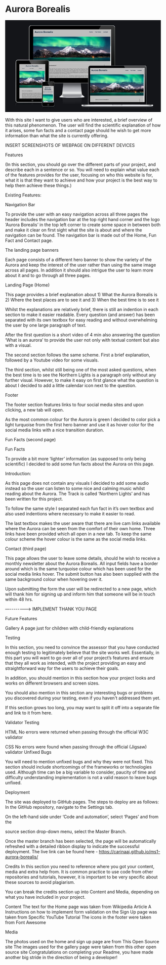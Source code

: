 # Aurora Borealis

![description](wireframes/am-i-responsive.jpg)

With this site I want to give users who are interested, a brief overview of this natural phenomenon. The user will find the scientific explanation of how it arises, some fun facts and a contact page should he wish to get more information than what the site is currently offering.

INSERT SCREENSHOTS OF WEBPAGE ON DIFFERENT DEVICES

Features

(In this section, you should go over the different parts of your project, and describe each in a sentence or so. You will need to explain what value each of the features provides for the user, focusing on who this website is for, what it is that they want to achieve and how your project is the best way to help them achieve these things.)

Existing Features:

Navigation Bar

To provide the user with an easy navigation across all three pages the header includes the navigation bar at the top right hand corner and the logo ‘Aurora Borealis’ in the top left corner to create some space in between both and make it clear on first sight what the site is about and where the navigation can be found. The navigation bar is made out of the Home, Fun Fact and Contact page. 


The landing page banners

Each page consists of a different hero banner to show the variety of the Aurora and keep the interest of the user rather than using the same image across all pages. In addition it should also intrigue the user to learn more about it and to go through all three pages. 


Landing Page (Home)

This page provides a brief explanation about 1) What the Aurora Borealis is 2) Where the best places are to see it and 3) When the best time is to see it

Whilst the explanations are relatively brief, there is still an indention in each section to make it easier readable. Every question (and answer) has been separated with its own textbox for easy reading and without overwhelming the user by one large paragraph of text. 

After the first question is a short video of 4 min also answering the question ‘What is an aurora’ to provide the user not only with textual content but also with a visual. 

The second section follows the same scheme. First a brief explanation, followed by a Youtube video for some visuals.

The third section, whilst still being one of the most asked questions, when the best time is to see the Northern Lights is a paragraph only without any further visual. However, to make it easy on first glance what the question is about I decided to add a little calendar icon next to the question.

Footer

The footer section features links to four social media sites and upon clicking, a new tab will open.

As the most common colour for the Aurora is green I decided to color pick a light turquoise from the first hero banner and use it as hover color for the social media links with a nice transition duration.

Fun Facts (second page)

Fun Facts

To provide a bit more ‘lighter’ information (as supposed to only being scientific) I decided to add some fun facts about the Aurora on this page. 

Introduction:

As this page does not contain any visuals I decided to add some audio instead so the user can listen to some nice and calming music whilst reading about the Aurora. The Track is called ‘Northern Lights’ and has been written for this project.

To follow the same style I separated each fun fact in it’s own textbox and also used indentions where necessary to make it easier to read.

The last textbox makes the user aware that there are live cam links available where the Aurora can be seen from the comfort of their own home. Three links have been provided which all open in a new tab. To keep the same colour scheme the hover colour is the same as the social media links.



Contact (third page)


This page allows the user to leave some details, should he wish to receive a monthly newsletter about the Aurora Borealis. All input fields have a border around which is the same turquoise colour which has been used for the social media links hover. The submit button has also been supplied with the same background colour when hovering over it.

Upon submitting the form the user will be redirected to a new page, which will thank him for signing up and inform him that someone will be in touch within 48 hrs.

—--------> IMPLEMENT THANK YOU PAGE


Future Features

Gallery
A page just for children with child-friendly explanations

Testing

In this section, you need to convince the assessor that you have conducted enough testing to legitimately believe that the site works well. Essentially, in this part you will want to go over all of your project’s features and ensure that they all work as intended, with the project providing an easy and straightforward way for the users to achieve their goals.

In addition, you should mention in this section how your project looks and works on different browsers and screen sizes.

You should also mention in this section any interesting bugs or problems you discovered during your testing, even if you haven't addressed them yet.

If this section grows too long, you may want to split it off into a separate file and link to it from here.

Validator Testing

HTML
No errors were returned when passing through the official W3C validator

CSS
No errors were found when passing through the official (Jigsaw) validator
Unfixed Bugs

You will need to mention unfixed bugs and why they were not fixed. This section should include shortcomings of the frameworks or technologies used. Although time can be a big variable to consider, paucity of time and difficulty understanding implementation is not a valid reason to leave bugs unfixed.

Deployment


The site was deployed to GitHub pages. The steps to deploy are as follows:
In the GitHub repository, navigate to the Settings tab.

On the left-hand side under ‘Code and automation’, select ‘Pages’ and from the 

source section drop-down menu, select the Master Branch.

Once the master branch has been selected, the page will be automatically refreshed with a detailed ribbon display to indicate the successful deployment.
The live link can be found here - 
https://carinaaj.github.io/ms1-aurora-borealis/


Credits
In this section you need to reference where you got your content, media and extra help from. It is common practice to use code from other repositories and tutorials, however, it is important to be very specific about these sources to avoid plagiarism.

You can break the credits section up into Content and Media, depending on what you have included in your project.

Content
The text for the Home page was taken from Wikipedia Article A
Instructions on how to implement form validation on the Sign Up page was taken from Specific YouTube Tutorial
The icons in the footer were taken from Font Awesome


Media

The photos used on the home and sign up page are from This Open Source site
The images used for the gallery page were taken from this other open source site
Congratulations on completing your Readme, you have made another big stride in the direction of being a developer!






